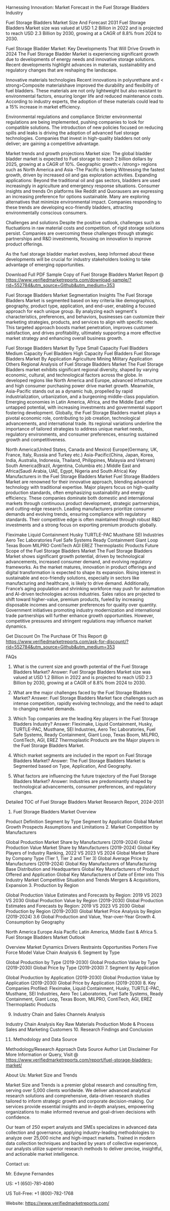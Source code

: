 Harnessing Innovation: Market Forecast in the Fuel Storage Bladders Industry


Fuel Storage Bladders Market Size And Forecast 2031
Fuel Storage Bladders Market size was valued at USD 1.2 Billion in 2022 and is projected to reach USD 2.3 Billion by 2030, growing at a CAGR of 8.8% from 2024 to 2030.

Fuel Storage Bladder Market: Key Developments That Will Drive Growth in 2024
The Fuel Storage Bladder Market is experiencing significant growth due to developments of energy needs and innovative storage solutions. Recent developments highlight advances in materials, sustainability and regulatory changes that are reshaping the landscape.

Innovative materials technologies
Recent innovations in polyurethane and < strong>Composite materialshave improved the durability and flexibility of fuel bladders. These materials are not only lightweight but also resistant to environmental factors, ensuring longer life and reduced maintenance costs. According to industry experts, the adoption of these materials could lead to a 15% increase in market efficiency.

Environmental regulations and compliance
Stricter environmental regulations are being implemented, pushing companies to look for compatible solutions. The introduction of new policies focused on reducing spills and leaks is driving the adoption of advanced fuel storage technologies. Companies that invest in high-quality bladders not only deliver; are gaining a competitive advantage.

Market trends and growth projections
Market size: The global bladder bladder market is expected to Fuel storage to reach 2 billion dollars by 2025, growing at a CAGR of 10%.
Geographic growth:< /strong> regions such as North America and Asia -The Pacific is being Witnessing the fastest growth, driven by increased oil and gas exploration activities.
Expanding applications: Beyond the traditional oil and gas sectors, bladders are used increasingly in agriculture and emergency response situations.
Consumer insights and trends
On platforms like Reddit and Quorausers are expressing an increasing preference for options sustainable. Many are exploring alternatives that minimize environmental impact. Companies responding to these trends are developing eco-friendly bladders, attracting environmentally conscious consumers.

Challenges and solutions
Despite the positive outlook, challenges such as fluctuations in raw material costs and competition. of rigid storage solutions persist. Companies are overcoming these challenges through strategic partnerships and R&D investments, focusing on innovation to improve product offerings.

As the fuel storage bladder market evolves, keep Informed about these developments will be crucial for industry stakeholders looking to take advantage of emerging opportunities.

Download Full PDF Sample Copy of Fuel Storage Bladders Market Report @ https://www.verifiedmarketreports.com/download-sample/?rid=552784&utm_source=Github&utm_medium=353

Fuel Storage Bladders Market Segmentation Insights
The Fuel Storage Bladders Market is segmented based on key criteria like demographics, geography, product type, application, and end-user, enabling a focused approach for each unique group. By analyzing each segment's characteristics, preferences, and behaviors, businesses can customize their marketing strategies, products, and services to align with specific needs. This targeted approach boosts market penetration, improves customer satisfaction, and drives profitability, ultimately supporting a more effective market strategy and enhancing overall business growth.

Fuel Storage Bladders Market By Type
Small Capacity Fuel Bladders
Medium Capacity Fuel Bladders
High Capacity Fuel Bladders
Fuel Storage Bladders Market By Application
Agriculture
Mining
Military Application
Others
Regional Analysis of Fuel Storage Bladders Market
The Fuel Storage Bladders market exhibits significant regional diversity, shaped by varying economic, cultural, and technological factors across the globe. In developed regions like North America and Europe, advanced infrastructure and high consumer purchasing power drive market growth. Meanwhile, Asia-Pacific stands out as a dynamic hub, propelled by rapid industrialization, urbanization, and a burgeoning middle-class population. Emerging economies in Latin America, Africa, and the Middle East offer untapped potential, with increasing investments and governmental support fostering development. Globally, the Fuel Storage Bladders market plays a pivotal economic role, contributing to job creation, technological advancements, and international trade. Its regional variations underline the importance of tailored strategies to address unique market needs, regulatory environments, and consumer preferences, ensuring sustained growth and competitiveness.

North America(United States, Canada and Mexico)
Europe(Germany, UK, France, Italy, Russia and Turkey etc.)
Asia-Pacific(China, Japan, Korea, India, Australia, Indonesia, Thailand, Philippines, Malaysia and Vietnam)
South America(Brazil, Argentina, Columbia etc.)
Middle East and Africa(Saudi Arabia, UAE, Egypt, Nigeria and South Africa)
Key Manufacturers in the Fuel Storage Bladders Market
Fuel Storage Bladders Market are renowned for their innovative approach, blending advanced technology with traditional expertise. Major players focus on high-quality production standards, often emphasizing sustainability and energy efficiency. These companies dominate both domestic and international markets through continuous product development, strategic partnerships, and cutting-edge research. Leading manufacturers prioritize consumer demands and evolving trends, ensuring compliance with regulatory standards. Their competitive edge is often maintained through robust R&D investments and a strong focus on exporting premium products globally.

Fleximake
Liquid Containment
Husky
TURTLE-PAC
Musthane
SEI Industries
Aero Tec Laboratories
Fuel Safe Systems
Ready Containment
Giant Loop
Texas Boom
MILPRO
ContiTech
AGI
EREZ Thermoplastic Products
Future Scope of the Fuel Storage Bladders Market
The Fuel Storage Bladders Market shows significant growth potential, driven by technological advancements, increased consumer demand, and evolving regulatory frameworks. As the market matures, innovation in product offerings and digital transformation is expected to shape its expansion. Rising interest in sustainable and eco-friendly solutions, especially in sectors like manufacturing and healthcare, is likely to drive demand. Additionally, France’s aging population and shrinking workforce may push for automation and AI-driven technologies across industries. Sales ratios are projected to shift toward higher-value, premium products, fueled by increasing disposable incomes and consumer preferences for quality over quantity. Government initiatives promoting industry modernization and international trade partnerships will further enhance growth opportunities. However, competitive pressures and stringent regulations may influence market dynamics.

Get Discount On The Purchase Of This Report @ https://www.verifiedmarketreports.com/ask-for-discount/?rid=552784&utm_source=Github&utm_medium=353

FAQs
1. What is the current size and growth potential of the Fuel Storage Bladders Market?
Answer: Fuel Storage Bladders Market size was valued at USD 1.2 Billion in 2022 and is projected to reach USD 2.3 Billion by 2030, growing at a CAGR of 8.8% from 2024 to 2030.

2. What are the major challenges faced by the Fuel Storage Bladders Market?
Answer: Fuel Storage Bladders Market face challenges such as intense competition, rapidly evolving technology, and the need to adapt to changing market demands.

3. Which Top companies are the leading Key players in the Fuel Storage Bladders Industry?
Answer: Fleximake, Liquid Containment, Husky, TURTLE-PAC, Musthane, SEI Industries, Aero Tec Laboratories, Fuel Safe Systems, Ready Containment, Giant Loop, Texas Boom, MILPRO, ContiTech, AGI, EREZ Thermoplastic Products are the Major players in the Fuel Storage Bladders Market.

4. Which market segments are included in the report on Fuel Storage Bladders Market?
Answer: The Fuel Storage Bladders Market is Segmented based on Type, Application, And Geography.

5. What factors are influencing the future trajectory of the Fuel Storage Bladders Market?
Answer: Industries are predominantly shaped by technological advancements, consumer preferences, and regulatory changes.

Detailed TOC of Fuel Storage Bladders Market Research Report, 2024-2031
1. Fuel Storage Bladders Market Overview

Product Definition
Segment by Type
Segment by Application
Global Market Growth Prospects
Assumptions and Limitations
2. Market Competition by Manufacturers

Global Production Market Share by Manufacturers (2019-2024)
Global Production Value Market Share by Manufacturers (2019-2024)
Global Key Players of Industry Ranking, 2022 VS 2023 VS 2024
Global Market Share by Company Type (Tier 1, Tier 2 and Tier 3)
Global Average Price by Manufacturers (2019-2024)
Global Key Manufacturers of Manufacturing Base Distribution and Headquarters
Global Key Manufacturers of Product Offered and Application
Global Key Manufacturers of Date of Enter into This Industry
Market Competitive Situation and Trends
Mergers & Acquisitions, Expansion
3. Production by Region

Global Production Value Estimates and Forecasts by Region: 2019 VS 2023 VS 2030
Global Production Value by Region (2019-2030)
Global Production Estimates and Forecasts by Region: 2019 VS 2023 VS 2030
Global Production by Region (2019-2030)
Global Market Price Analysis by Region (2019-2024) 3.6 Global Production and Value, Year-over-Year Growth
4. Consumption by Geography

North America
Europe
Asia Pacific
Latin America, Middle East & Africa
5. Fuel Storage Bladders Market Outlook

Overview
Market Dynamics
Drivers
Restraints
Opportunities
Porters Five Force Model
Value Chain Analysis 
6. Segment by Type

Global Production by Type (2019-2030)
Global Production Value by Type (2019-2030)
Global Price by Type (2019-2030)
7. Segment by Application

Global Production by Application (2019-2030)
Global Production Value by Application (2019-2030)
Global Price by Application (2019-2030)
8. Key Companies Profiled: Fleximake, Liquid Containment, Husky, TURTLE-PAC, Musthane, SEI Industries, Aero Tec Laboratories, Fuel Safe Systems, Ready Containment, Giant Loop, Texas Boom, MILPRO, ContiTech, AGI, EREZ Thermoplastic Products

9. Industry Chain and Sales Channels Analysis

Industry Chain Analysis
Key Raw Materials
Production Mode & Process
Sales and Marketing
Customers
10. Research Findings and Conclusion

11. Methodology and Data Source

Methodology/Research Approach
Data Source
Author List
Disclaimer
For More Information or Query, Visit @ https://www.verifiedmarketreports.com/report/fuel-storage-bladders-market/

About Us: Market Size and Trends

Market Size and Trends is a premier global research and consulting firm, serving over 5,000 clients worldwide. We deliver advanced analytical research solutions and comprehensive, data-driven research studies tailored to inform strategic growth and corporate decision-making. Our services provide essential insights and in-depth analyses, empowering organizations to make informed revenue and goal-driven decisions with confidence.

Our team of 250 expert analysts and SMEs specializes in advanced data collection and governance, applying industry-leading methodologies to analyze over 25,000 niche and high-impact markets. Trained in modern data collection techniques and backed by years of collective experience, our analysts utilize superior research methods to deliver precise, insightful, and actionable market intelligence.

Contact us:

Mr. Edwyne Fernandes

US: +1 (650)-781-4080

US Toll-Free: +1 (800)-782-1768

Website: https://www.verifiedmarketreports.com/
